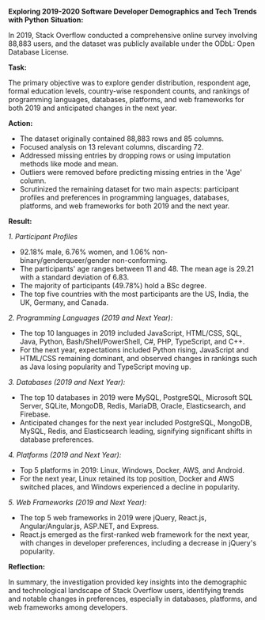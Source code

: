 **Exploring 2019-2020 Software Developer Demographics and Tech Trends with Python**
**Situation:**

In 2019, Stack Overflow conducted a comprehensive online survey involving 88,883 users, and the dataset was publicly available under the ODbL: Open Database License.

**Task:**

The primary objective was to explore gender distribution, respondent age, formal education levels, country-wise respondent counts, and rankings of programming languages, databases, platforms, and web frameworks for both 2019 and anticipated changes in the next year.

**Action:**

- The dataset originally contained 88,883 rows and 85 columns.
- Focused analysis on 13 relevant columns, discarding 72.
- Addressed missing entries by dropping rows or using imputation methods like mode and mean.
- Outliers were removed before predicting missing entries in the 'Age' column.
- Scrutinized the remaining dataset for two main aspects: participant profiles and preferences in programming languages, databases, platforms, and web frameworks for both 2019 and the next year.

**Result:**

*1. Participant Profiles*
- 92.18% male, 6.76% women, and 1.06% non-binary/genderqueer/gender non-conforming.
- The participants' age ranges between 11 and 48. The mean age is 29.21 with a standard deviation of 6.83.
- The majority of participants (49.78%) hold a BSc degree.
- The top five countries with the most participants are the US, India, the UK, Germany, and Canada.

*2. Programming Languages (2019 and Next Year):*
- The top 10 languages in 2019 included JavaScript, HTML/CSS, SQL, Java, Python, Bash/Shell/PowerShell, C#, PHP, TypeScript, and C++.
- For the next year, expectations included Python rising, JavaScript and HTML/CSS remaining dominant, and observed changes in rankings such as Java losing popularity and TypeScript moving up.
  
*3. Databases (2019 and Next Year):*
- The top 10 databases in 2019 were MySQL, PostgreSQL, Microsoft SQL Server, SQLite, MongoDB, Redis, MariaDB, Oracle, Elasticsearch, and Firebase.
- Anticipated changes for the next year included PostgreSQL, MongoDB, MySQL, Redis, and Elasticsearch leading, signifying significant shifts in database preferences.
  
*4. Platforms (2019 and Next Year):*
- Top 5 platforms in 2019: Linux, Windows, Docker, AWS, and Android.
- For the next year, Linux retained its top position, Docker and AWS switched places, and Windows experienced a decline in popularity.
  
*5. Web Frameworks (2019 and Next Year):*
- The top 5 web frameworks in 2019 were jQuery, React.js, Angular/Angular.js, ASP.NET, and Express.
- React.js emerged as the first-ranked web framework for the next year, with changes in developer preferences, including a decrease in jQuery's popularity.

**Reflection:**

In summary, the investigation provided key insights into the demographic and technological landscape of Stack Overflow users, identifying trends and notable changes in preferences, especially in databases, platforms, and web frameworks among developers.
